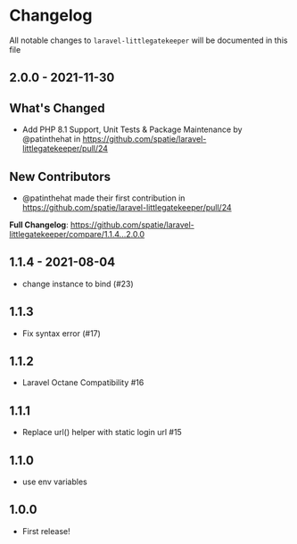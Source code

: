 # Changelog

All notable changes to `laravel-littlegatekeeper` will be documented in this file

## 2.0.0 - 2021-11-30

## What's Changed

- Add PHP 8.1 Support, Unit Tests & Package Maintenance  by @patinthehat in https://github.com/spatie/laravel-littlegatekeeper/pull/24

## New Contributors

- @patinthehat made their first contribution in https://github.com/spatie/laravel-littlegatekeeper/pull/24

**Full Changelog**: https://github.com/spatie/laravel-littlegatekeeper/compare/1.1.4...2.0.0

## 1.1.4 - 2021-08-04

- change instance to bind (#23)

## 1.1.3

- Fix syntax error (#17)

## 1.1.2

- Laravel Octane Compatibility #16

## 1.1.1

- Replace url() helper with static login url #15

## 1.1.0

- use env variables

## 1.0.0

- First release!
